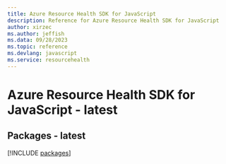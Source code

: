 ```yaml
---
title: Azure Resource Health SDK for JavaScript
description: Reference for Azure Resource Health SDK for JavaScript
author: xirzec
ms.author: jeffish
ms.data: 09/28/2023
ms.topic: reference
ms.devlang: javascript
ms.service: resourcehealth
---
```

# Azure Resource Health SDK for JavaScript - latest
## Packages - latest
[!INCLUDE [packages](resource-health-index.md)]